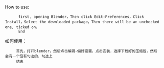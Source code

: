 How to use:


          first, opening Blender，Then click Edit-Preferences，Click Install，Select the downloaded package，Then there will be an unchecked one, ticked on，  
          End      
            
如何使用：


         首先，打开blender，然后点击编辑-偏好设置，点击安装，选择下载好的压缩包，然后会有一个没有勾选的，勾选上
         结束
